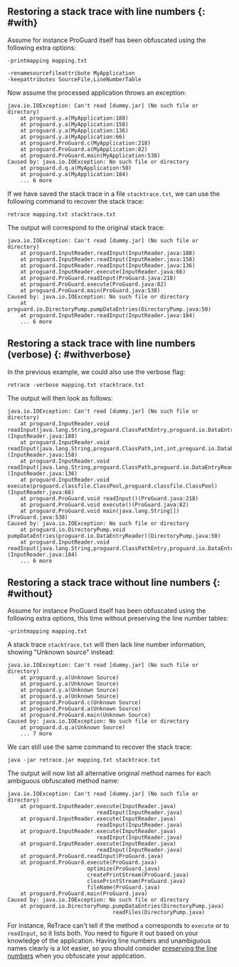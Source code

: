 ## Restoring a stack trace with line numbers {: #with}

Assume for instance ProGuard itself has been obfuscated using the
following extra options:

    -printmapping mapping.txt

    -renamesourcefileattribute MyApplication
    -keepattributes SourceFile,LineNumberTable

Now assume the processed application throws an exception:

    java.io.IOException: Can't read [dummy.jar] (No such file or directory)
        at proguard.y.a(MyApplication:188)
        at proguard.y.a(MyApplication:158)
        at proguard.y.a(MyApplication:136)
        at proguard.y.a(MyApplication:66)
        at proguard.ProGuard.c(MyApplication:218)
        at proguard.ProGuard.a(MyApplication:82)
        at proguard.ProGuard.main(MyApplication:538)
    Caused by: java.io.IOException: No such file or directory
        at proguard.d.q.a(MyApplication:50)
        at proguard.y.a(MyApplication:184)
        ... 6 more

If we have saved the stack trace in a file `stacktrace.txt`, we can use
the following command to recover the stack trace:

    retrace mapping.txt stacktrace.txt

The output will correspond to the original stack trace:

    java.io.IOException: Can't read [dummy.jar] (No such file or directory)
        at proguard.InputReader.readInput(InputReader.java:188)
        at proguard.InputReader.readInput(InputReader.java:158)
        at proguard.InputReader.readInput(InputReader.java:136)
        at proguard.InputReader.execute(InputReader.java:66)
        at proguard.ProGuard.readInput(ProGuard.java:218)
        at proguard.ProGuard.execute(ProGuard.java:82)
        at proguard.ProGuard.main(ProGuard.java:538)
    Caused by: java.io.IOException: No such file or directory
        at proguard.io.DirectoryPump.pumpDataEntries(DirectoryPump.java:50)
        at proguard.InputReader.readInput(InputReader.java:184)
        ... 6 more

## Restoring a stack trace with line numbers (verbose) {: #withverbose}

In the previous example, we could also use the verbose flag:

    retrace -verbose mapping.txt stacktrace.txt

The output will then look as follows:

    java.io.IOException: Can't read [dummy.jar] (No such file or directory)
        at proguard.InputReader.void readInput(java.lang.String,proguard.ClassPathEntry,proguard.io.DataEntryReader)(InputReader.java:188)
        at proguard.InputReader.void readInput(java.lang.String,proguard.ClassPath,int,int,proguard.io.DataEntryReader)(InputReader.java:158)
        at proguard.InputReader.void readInput(java.lang.String,proguard.ClassPath,proguard.io.DataEntryReader)(InputReader.java:136)
        at proguard.InputReader.void execute(proguard.classfile.ClassPool,proguard.classfile.ClassPool)(InputReader.java:66)
        at proguard.ProGuard.void readInput()(ProGuard.java:218)
        at proguard.ProGuard.void execute()(ProGuard.java:82)
        at proguard.ProGuard.void main(java.lang.String[])(ProGuard.java:538)
    Caused by: java.io.IOException: No such file or directory
        at proguard.io.DirectoryPump.void pumpDataEntries(proguard.io.DataEntryReader)(DirectoryPump.java:50)
        at proguard.InputReader.void readInput(java.lang.String,proguard.ClassPathEntry,proguard.io.DataEntryReader)(InputReader.java:184)
        ... 6 more

## Restoring a stack trace without line numbers {: #without}

Assume for instance ProGuard itself has been obfuscated using the
following extra options, this time without preserving the line number
tables:

    -printmapping mapping.txt

A stack trace `stacktrace.txt` will then lack line number information,
showing "Unknown source" instead:

    java.io.IOException: Can't read [dummy.jar] (No such file or directory)
        at proguard.y.a(Unknown Source)
        at proguard.y.a(Unknown Source)
        at proguard.y.a(Unknown Source)
        at proguard.y.a(Unknown Source)
        at proguard.ProGuard.c(Unknown Source)
        at proguard.ProGuard.a(Unknown Source)
        at proguard.ProGuard.main(Unknown Source)
    Caused by: java.io.IOException: No such file or directory
        at proguard.d.q.a(Unknown Source)
        ... 7 more

We can still use the same command to recover the stack trace:

    java -jar retrace.jar mapping.txt stacktrace.txt

The output will now list all alternative original method names for each
ambiguous obfuscated method name:

    java.io.IOException: Can't read [dummy.jar] (No such file or directory)
        at proguard.InputReader.execute(InputReader.java)
                                readInput(InputReader.java)
        at proguard.InputReader.execute(InputReader.java)
                                readInput(InputReader.java)
        at proguard.InputReader.execute(InputReader.java)
                                readInput(InputReader.java)
        at proguard.InputReader.execute(InputReader.java)
                                readInput(InputReader.java)
        at proguard.ProGuard.readInput(ProGuard.java)
        at proguard.ProGuard.execute(ProGuard.java)
                             optimize(ProGuard.java)
                             createPrintStream(ProGuard.java)
                             closePrintStream(ProGuard.java)
                             fileName(ProGuard.java)
        at proguard.ProGuard.main(ProGuard.java)
    Caused by: java.io.IOException: No such file or directory
        at proguard.io.DirectoryPump.pumpDataEntries(DirectoryPump.java)
                                     readFiles(DirectoryPump.java)

For instance, ReTrace can't tell if the method `a` corresponds to
`execute` or to `readInput`, so it lists both. You need to figure it out
based on your knowledge of the application. Having line numbers and
unambiguous names clearly is a lot easier, so you should consider
[preserving the line numbers](../examples.md#stacktrace) when you
obfuscate your application.
